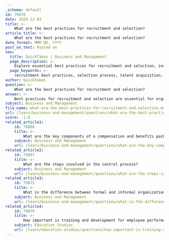 ```yaml
---
_schema: default
id: 79878
date: 2024-12-03
title: >-
    What are the best practices for recruitment and selection?
article_title: >-
    What are the best practices for recruitment and selection?
date_format: MMM DD, YYYY
post_on_text: Posted on
seo:
  title: QuickTakes | Business and Management
  page_description: >-
    Explore essential best practices for recruitment and selection, including job description creation, collaboration with hiring managers, and building a positive candidate experience to attract and retain top talent.
  page_keywords: >-
    recruitment best practices, selection process, talent acquisition, job description, hiring managers, talent gap analysis, recruitment tools, employer branding, candidate experience, structured interview
author: QuickTakes
question: >-
    What are the best practices for recruitment and selection?
answer: >-
    Best practices for recruitment and selection are essential for organizations aiming to attract and retain top talent. Here are some key strategies to implement in your recruitment process:\n\n1. **Create a Comprehensive Job Description**: Clearly outline the responsibilities, qualifications, and skills required for the position. This helps set expectations for candidates and attracts those who are genuinely qualified.\n\n2. **Align with Hiring Managers**: Collaborate closely with hiring managers to understand the specific needs of the team and the role. This alignment ensures that the recruitment process is tailored to find the right fit.\n\n3. **Conduct a Talent Gap Analysis**: Assess the current skills within your organization and identify gaps that need to be filled. This analysis helps in targeting the right candidates who can complement the existing team.\n\n4. **Utilize Effective Recruitment Tools**: Implement Applicant Tracking Systems (ATS) and other recruitment technologies to streamline the hiring process. These tools can help automate tasks, manage candidate data, and improve communication.\n\n5. **Focus on Employer Branding**: Develop a strong employer brand that reflects your company culture and values. A positive brand image can attract both active and passive job seekers.\n\n6. **Market to Active and Passive Job Seekers**: Use various channels to reach potential candidates, including social media, job boards, and networking events. Engaging with passive candidates can widen your talent pool.\n\n7. **Set Up a Talent Pool**: Maintain a database of potential candidates for future openings. This proactive approach can save time and resources when new positions become available.\n\n8. **Screen for the Right Attributes**: Use assessments and screening techniques to evaluate candidates not just for skills, but also for cultural fit and soft skills that align with your organization’s values.\n\n9. **Implement a Structured Interview Process**: Conduct interviews using a standardized format to ensure consistency and fairness. This can include behavioral and situational questions that assess candidates' problem-solving abilities.\n\n10. **Carry Out Tests and Assessments**: Depending on the role, consider using skills assessments or personality tests to gain deeper insights into candidates' capabilities and fit for the position.\n\n11. **Evaluate Key Recruiting Metrics**: Track metrics such as time-to-fill, quality of hire, and candidate satisfaction to continuously improve your recruitment process.\n\n12. **Create a Positive Candidate Experience**: Ensure that candidates have a smooth and respectful experience throughout the recruitment process. This includes timely communication and feedback, which can enhance your employer brand.\n\nBy implementing these best practices, organizations can improve their recruitment and selection processes, ultimately leading to better hiring outcomes and a more engaged workforce.
subject: Business and Management
file_name: what-are-the-best-practices-for-recruitment-and-selection.md
url: /learn/business-and-management/questions/what-are-the-best-practices-for-recruitment-and-selection
score: -1.0
related_article1:
    id: 79880
    title: >-
        What are the key components of a compensation and benefits package?
    subject: Business and Management
    url: /learn/business-and-management/questions/what-are-the-key-components-of-a-compensation-and-benefits-package
related_article2:
    id: 79887
    title: >-
        What are the steps involved in the control process?
    subject: Business and Management
    url: /learn/business-and-management/questions/what-are-the-steps-involved-in-the-control-process
related_article3:
    id: 79875
    title: >-
        What is the difference between formal and informal organization?
    subject: Business and Management
    url: /learn/business-and-management/questions/what-is-the-difference-between-formal-and-informal-organization
related_article4:
    id: 79879
    title: >-
        How important is training and development for employee performance?
    subject: Education Studies
    url: /learn/education-studies/questions/how-important-is-training-and-development-for-employee-performance
---
```


&nbsp;